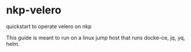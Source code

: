 # nkp-velero
quickstart to operate velero on nkp

This guide is meant to run on a linux jump host that runs docke-ce, jq, yq, helm.